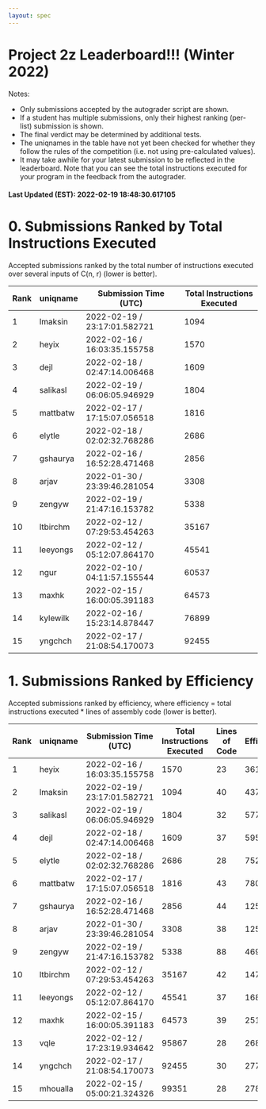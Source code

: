 ```yaml
---
layout: spec
---
```


Project 2z Leaderboard!!! (Winter 2022)
==============================
Notes:
- Only submissions accepted by the autograder script are shown.
- If a student has multiple submissions, only their highest ranking (per-list) submission is shown.
- The final verdict may be determined by additional tests.
- The uniqnames in the table have not yet been checked for whether they follow the rules of the competition (i.e. not using pre-calculated values).
- It may take awhile for your latest submission to be reflected in the leaderboard. Note that you can see the total instructions executed for your program in the feedback from the autograder.


#### Last Updated (EST): 2022-02-19 18:48:30.617105

# 0. Submissions Ranked by Total Instructions Executed
Accepted submissions ranked by the total number of instructions executed over several inputs of C(n, r) (lower is better).

| Rank  | uniqname | Submission Time (UTC) | Total Instructions Executed |
|---|---|---|---|
| 1 | lmaksin | 2022-02-19 / 23:17:01.582721 | 1094 |
| 2 | heyix | 2022-02-16 / 16:03:35.155758 | 1570 |
| 3 | dejl | 2022-02-18 / 02:47:14.006468 | 1609 |
| 4 | salikasl | 2022-02-19 / 06:06:05.946929 | 1804 |
| 5 | mattbatw | 2022-02-17 / 17:15:07.056518 | 1816 |
| 6 | elytle | 2022-02-18 / 02:02:32.768286 | 2686 |
| 7 | gshaurya | 2022-02-16 / 16:52:28.471468 | 2856 |
| 8 | arjav | 2022-01-30 / 23:39:46.281054 | 3308 |
| 9 | zengyw | 2022-02-19 / 21:47:16.153782 | 5338 |
| 10 | ltbirchm | 2022-02-12 / 07:29:53.454263 | 35167 |
| 11 | leeyongs | 2022-02-12 / 05:12:07.864170 | 45541 |
| 12 | ngur | 2022-02-10 / 04:11:57.155544 | 60537 |
| 13 | maxhk | 2022-02-15 / 16:00:05.391183 | 64573 |
| 14 | kylewilk | 2022-02-16 / 15:23:14.878447 | 76899 |
| 15 | yngchch | 2022-02-17 / 21:08:54.170073 | 92455 |


# 1. Submissions Ranked by Efficiency
Accepted submissions ranked by efficiency, where efficiency = total instructions executed * lines of assembly code (lower is better).

| Rank  | uniqname | Submission Time (UTC) | Total Instructions Executed |Lines of Code | Efficiency |
|---|---|---|---|---|---|
| 1 | heyix | 2022-02-16 / 16:03:35.155758 | 1570 | 23 | 36110 |
| 2 | lmaksin | 2022-02-19 / 23:17:01.582721 | 1094 | 40 | 43760 |
| 3 | salikasl | 2022-02-19 / 06:06:05.946929 | 1804 | 32 | 57728 |
| 4 | dejl | 2022-02-18 / 02:47:14.006468 | 1609 | 37 | 59533 |
| 5 | elytle | 2022-02-18 / 02:02:32.768286 | 2686 | 28 | 75208 |
| 6 | mattbatw | 2022-02-17 / 17:15:07.056518 | 1816 | 43 | 78088 |
| 7 | gshaurya | 2022-02-16 / 16:52:28.471468 | 2856 | 44 | 125664 |
| 8 | arjav | 2022-01-30 / 23:39:46.281054 | 3308 | 38 | 125704 |
| 9 | zengyw | 2022-02-19 / 21:47:16.153782 | 5338 | 88 | 469744 |
| 10 | ltbirchm | 2022-02-12 / 07:29:53.454263 | 35167 | 42 | 1477014 |
| 11 | leeyongs | 2022-02-12 / 05:12:07.864170 | 45541 | 37 | 1685017 |
| 12 | maxhk | 2022-02-15 / 16:00:05.391183 | 64573 | 39 | 2518347 |
| 13 | vqle | 2022-02-12 / 17:23:19.934642 | 95867 | 28 | 2684276 |
| 14 | yngchch | 2022-02-17 / 21:08:54.170073 | 92455 | 30 | 2773650 |
| 15 | mhoualla | 2022-02-15 / 05:00:21.324326 | 99351 | 28 | 2781828 |

